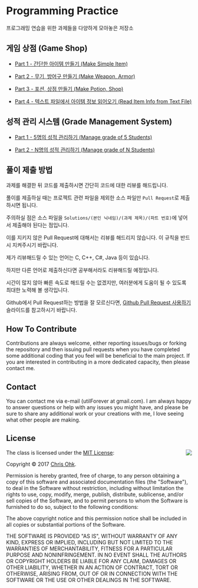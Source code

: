 # Programming Practice

프로그래밍 연습을 위한 과제들을 다양하게 모아놓은 저장소

## 게임 상점 (Game Shop)

- [Part 1 - 간단한 아이템 만들기 (Make Simple Item)](https://github.com/utilForever/ProgrammingPractice/blob/master/Problems/Game%20Shop/Game%20Shop%2C%20Part%201.md)

- [Part 2 - 무기, 방어구 만들기 (Make Weapon, Armor)](https://github.com/utilForever/ProgrammingPractice/blob/master/Problems/Game%20Shop/Game%20Shop%2C%20Part%202.md)

- [Part 3 - 포션, 상점 만들기 (Make Potion, Shop)](https://github.com/utilForever/ProgrammingPractice/blob/master/Problems/Game%20Shop/Game%20Shop%2C%20Part%203.md)

- [Part 4 - 텍스트 파일에서 아이템 정보 읽어오기 (Read Item Info from Text File)](https://github.com/utilForever/ProgrammingPractice/blob/master/Problems/Game%20Shop/Game%20Shop%2C%20Part%204.md)

## 성적 관리 시스템 (Grade Management System)

- [Part 1 - 5명의 성적 관리하기 (Manage grade of 5 Students)](https://github.com/utilForever/ProgrammingPractice/blob/master/Problems/Grade%20Management%20System/Grade%20Management%20System%2C%20Part%201.md)

- [Part 2 - N명의 성적 관리하기 (Manage grade of N Students)](https://github.com/utilForever/ProgrammingPractice/blob/master/Problems/Grade%20Management%20System/Grade%20Management%20System%2C%20Part%202.md)

## 풀이 제출 방법

과제를 해결한 뒤 코드를 제출하시면 간단히 코드에 대한 리뷰를 해드립니다.

풀이를 제출하실 때는 프로젝트 관련 파일을 제외한 소스 파일만 ```Pull Request```로 제출하시면 됩니다.

주의하실 점은 소스 파일을 ```Solutions/(본인 닉네임)/(과제 제목)/(파트 번호)```에 넣어서 제출해야 된다는 점입니다.

이를 지키지 않은 Pull Request에 대해서는 리뷰를 해드리지 않습니다. 이 규칙을 반드시 지켜주시기 바랍니다.

제가 리뷰해드릴 수 있는 언어는 C, C++, C#, Java 등이 있습니다.

하지만 다른 언어로 제출하신다면 공부해서라도 리뷰해드릴 예정입니다.

시간이 많지 않아 빠른 속도로 해드릴 수는 없겠지만, 여러분에게 도움이 될 수 있도록 최대한 노력해 볼 생각입니다.

Github에서 Pull Request하는 방법을 잘 모르신다면, [Github Pull Request 사용하기](http://www.slideshare.net/jungseobshin/github-pull-request) 슬라이드를 참고하시기 바랍니다.

## How To Contribute

Contributions are always welcome, either reporting issues/bugs or forking the repository and then issuing pull requests when you have completed some additional coding that you feel will be beneficial to the main project. If you are interested in contributing in a more dedicated capacity, then please contact me.

## Contact

You can contact me via e-mail (utilForever at gmail.com). I am always happy to answer questions or help with any issues you might have, and please be sure to share any additional work or your creations with me, I love seeing what other people are making.

## License

<img align="right" src="http://opensource.org/trademarks/opensource/OSI-Approved-License-100x137.png">

The class is licensed under the [MIT License](http://opensource.org/licenses/MIT):

Copyright &copy; 2017 [Chris Ohk](http://www.github.com/utilForever).

Permission is hereby granted, free of charge, to any person obtaining a copy of this software and associated documentation files (the "Software"), to deal in the Software without restriction, including without limitation the rights to use, copy, modify, merge, publish, distribute, sublicense, and/or sell copies of the Software, and to permit persons to whom the Software is furnished to do so, subject to the following conditions:

The above copyright notice and this permission notice shall be included in all copies or substantial portions of the Software.

THE SOFTWARE IS PROVIDED "AS IS", WITHOUT WARRANTY OF ANY KIND, EXPRESS OR IMPLIED, INCLUDING BUT NOT LIMITED TO THE WARRANTIES OF MERCHANTABILITY, FITNESS FOR A PARTICULAR PURPOSE AND NONINFRINGEMENT. IN NO EVENT SHALL THE AUTHORS OR COPYRIGHT HOLDERS BE LIABLE FOR ANY CLAIM, DAMAGES OR OTHER LIABILITY, WHETHER IN AN ACTION OF CONTRACT, TORT OR OTHERWISE, ARISING FROM, OUT OF OR IN CONNECTION WITH THE SOFTWARE OR THE USE OR OTHER DEALINGS IN THE SOFTWARE.
